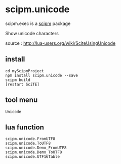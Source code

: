 # scipm.unicodescipm.exec is a [scipm](https://github.com/aminassian/scipm) packageShow unicode characterssource : http://lua-users.org/wiki/SciteUsingUnicode## install```cd myScipmProjectnpm install scipm.unicode --savescipm build[restart SciTE]```## tool menu``Unicode``## lua function```scipm.unicode.FromUTF8scipm.unicode.ToUTF8scipm.unicode.Demo_FromUTF8scipm.unicode.Demo_ToUTF8scipm.unicode.UTF16Table```